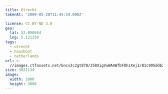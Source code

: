 ```yaml
---
title: Utrecht
takenAt: '2009-05-20T11:45:54.000Z'

license: CC BY-ND 3.0
geo:
  lat: 52.090664
  lng: 5.121259
tags:
  - utrecht
  - hausboot
  - netherlands
url: >-
  //images.ctfassets.net/bncv3c2gt878/258XigVuWA4WfbF8hzXej1/81c995dd6214f931328798abf19e2afa/utrecht_4369480953_o
size: 3021134
image:
  width: 2000
  height: 3008
---
```

